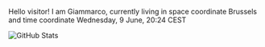 Hello visitor! I am Giammarco, currently living in space coordinate Brussels and time coordinate Wednesday, 9 June, 20:24 CEST

![GitHub Stats](https://github-readme-stats.vercel.app/api?username=grcasanova)
